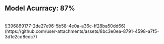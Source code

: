 ## Model Acurracy: 87% <br>
<br>
![396869177-2de27e96-5b58-4e0a-a36c-ff28ba50dd66](https://github.com/user-attachments/assets/8bc3e0ea-8791-4598-a7f5-3d1e2cd8edc7)
